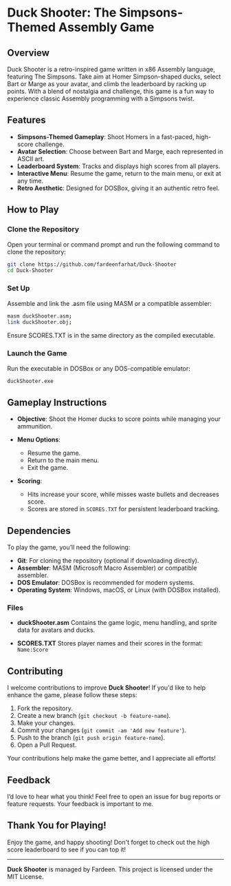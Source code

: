 # Duck Shooter: The Simpsons-Themed Assembly Game

## Overview

Duck Shooter is a retro-inspired game written in x86 Assembly language, featuring The Simpsons. Take aim at Homer Simpson-shaped ducks, select Bart or Marge as your avatar, and climb the leaderboard by racking up points. With a blend of nostalgia and challenge, this game is a fun way to experience classic Assembly programming with a Simpsons twist.

## Features

- **Simpsons-Themed Gameplay**: Shoot Homers in a fast-paced, high-score challenge.
- **Avatar Selection**: Choose between Bart and Marge, each represented in ASCII art.
- **Leaderboard System**: Tracks and displays high scores from all players.
- **Interactive Menu**: Resume the game, return to the main menu, or exit at any time.
- **Retro Aesthetic**: Designed for DOSBox, giving it an authentic retro feel.

## How to Play

### Clone the Repository

Open your terminal or command prompt and run the following command to clone the repository:

```bash
git clone https://github.com/fardeenfarhat/Duck-Shooter
cd Duck-Shooter
```

### Set Up

Assemble and link the .asm file using MASM or a compatible assembler:

```bash
masm duckShooter.asm;
link duckShooter.obj;
```
Ensure SCORES.TXT is in the same directory as the compiled executable.

### Launch the Game

Run the executable in DOSBox or any DOS-compatible emulator:
```bash
duckShooter.exe
```

## Gameplay Instructions

- **Objective**: Shoot the Homer ducks to score points while managing your ammunition.

- **Menu Options**:
    - Resume the game.
    - Return to the main menu.
    - Exit the game.

- **Scoring**:
    - Hits increase your score, while misses waste bullets and decreases score.
    - Scores are stored in `SCORES.TXT` for persistent leaderboard tracking.
       
## Dependencies

To play the game, you’ll need the following:

  - **Git**: For cloning the repository (optional if downloading directly).
  - **Assembler**: MASM (Microsoft Macro Assembler) or compatible assembler.
  - **DOS Emulator**: DOSBox is recommended for modern systems.
  - **Operating System**: Windows, macOS, or Linux (with DOSBox installed).

### Files

  - **duckShooter.asm**
        Contains the game logic, menu handling, and sprite data for avatars and ducks.

  - **SCORES.TXT**
        Stores player names and their scores in the format:
        ```
        Name:Score
        ```
    
## Contributing

I welcome contributions to improve **Duck Shooter**! If you'd like to help enhance the game, please follow these steps:

1. Fork the repository.
2. Create a new branch (`git checkout -b feature-name`).
3. Make your changes.
4. Commit your changes (`git commit -am 'Add new feature'`).
5. Push to the branch (`git push origin feature-name`).
6. Open a Pull Request.

Your contributions help make the game better, and I appreciate all efforts!

## Feedback

I’d love to hear what you think! Feel free to open an issue for bug reports or feature requests. Your feedback is important to me.

## Thank You for Playing!

Enjoy the game, and happy shooting! Don't forget to check out the high score leaderboard to see if you can top it!

---
**Duck Shooter** is managed by Fardeen. This project is licensed under the MIT License.
